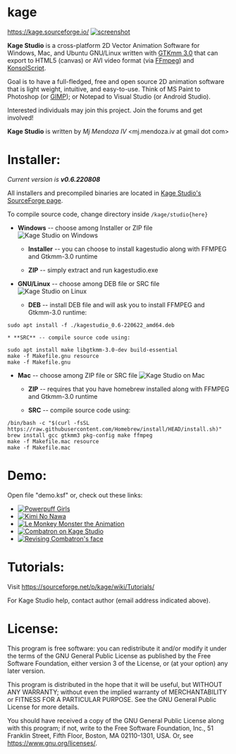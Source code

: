 # kage
https://kage.sourceforge.io/
[![screenshot](https://i.ytimg.com/vi/bironRFlZ7M/hqdefault.jpg)](https://www.youtube.com/watch?v=bironRFlZ7M)

**Kage Studio** is a cross-platform 2D Vector Animation Software for Windows, Mac, and Ubuntu GNU/Linux written with [GTKmm 3.0](https://www.gtkmm.org/en/) that can export to HTML5 (canvas) or AVI video format (via [FFmpeg](https://ffmpeg.org/)) and [KonsolScript](http://konsolscript.sourceforge.net/).

Goal is to have a full-fledged, free and open source 2D animation software that is light weight, intuitive, and easy-to-use. Think of MS Paint to Photoshop (or [GIMP](https://www.gimp.org/)); or Notepad to Visual Studio (or Android Studio).

Interested individuals may join this project. Join the forums and get involved!

**Kage Studio** is written by *Mj Mendoza IV* <mj.mendoza.iv at gmail dot com>

Installer:
==========
*Current version is **v0.6.220808***

All installers and precompiled binaries are located in [Kage Studio's SourceForge page](https://sourceforge.net/projects/kage/files/).

To compile source code, change directory inside ```/kage/studio{here}```
 * **Windows** -- choose among Installer or ZIP file
![Kage Studio on Windows](https://scontent.fyvr4-1.fna.fbcdn.net/v/t1.6435-9/122459092_108196437748637_981599371383616234_n.png?_nc_cat=111&ccb=1-7&_nc_sid=8024bb&_nc_ohc=OYtnrDj6tKcAX_cqnUK&_nc_ht=scontent.fyvr4-1.fna&oh=00_AT-oAA1GNHOJ9BUjAyRIVujtK_O6LBRRod2vBYyATCxJbQ&oe=62EB49C9)
 	* **Installer** -- you can choose to install kagestudio along with FFMPEG and Gtkmm-3.0 runtime

 	* **ZIP** -- simply extract and run kagestudio.exe

 * **GNU/Linux** -- choose among DEB file or SRC file
![Kage Studio on Linux](https://a.fsdn.com/con/app/proj/kage/screenshots/v191017%5B1%5D.png/max/max/1)
 	* **DEB** -- install DEB file and will ask you to install FFMPEG and Gtkmm-3.0 runtime:
```
sudo apt install -f ./kagestudio_0.6-220622_amd64.deb
```
 	
 	* **SRC** -- compile source code using:
```
sudo apt install make libgtkmm-3.0-dev build-essential
make -f Makefile.gnu resource
make -f Makefile.gnu
```

 * **Mac** -- choose among ZIP file or SRC file
![Kage Studio on Mac](https://kage.sourceforge.io/images/kage_0_6.png)
 	* **ZIP** -- requires that you have homebrew installed along with FFMPEG and Gtkmm-3.0 runtime

 	* **SRC** -- compile source code using:
```
/bin/bash -c "$(curl -fsSL https://raw.githubusercontent.com/Homebrew/install/HEAD/install.sh)"
brew install gcc gtkmm3 pkg-config make ffmpeg
make -f Makefile.mac resource
make -f Makefile.mac
```


Demo:
=====
Open file "demo.ksf" or, check out these links:
 * [![Powerpuff Girls](https://i.ytimg.com/vi/RJ6j1g49arU/hqdefault.jpg)](https://www.youtube.com/watch?v=RJ6j1g49arU)
 * [![Kimi No Nawa](https://i.ytimg.com/vi/mb4geCP4NSM/hqdefault.jpg)](https://www.youtube.com/watch?v=mb4geCP4NSM)
 * [![Le Monkey Monster the Animation](https://i.ytimg.com/vi/CELOVDCIoQ4/hqdefault.jpg)](https://www.youtube.com/watch?v=CELOVDCIoQ4)
 * [![Combatron on Kage Studio](https://i.ytimg.com/vi/MogqL4ue3AA/hqdefault.jpg)](https://www.youtube.com/watch?v=MogqL4ue3AA)
 * [![Revising Combatron's face](https://i.ytimg.com/vi/8NTx-fIn0h0/hqdefault.jpg)](https://www.youtube.com/watch?v=8NTx-fIn0h0)
 
Tutorials:
==========
Visit https://sourceforge.net/p/kage/wiki/Tutorials/

For Kage Studio help, contact author (email address indicated above).

License:
========
This program is free software: you can redistribute it and/or modify
it under the terms of the GNU General Public License as published by
the Free Software Foundation, either version 3 of the License, or
(at your option) any later version.

This program is distributed in the hope that it will be useful,
but WITHOUT ANY WARRANTY; without even the implied warranty of
MERCHANTABILITY or FITNESS FOR A PARTICULAR PURPOSE.  See the
GNU General Public License for more details.

You should have received a copy of the GNU General Public License
along with this program; if not, write to the Free Software
Foundation, Inc., 51 Franklin Street, Fifth Floor, Boston,
MA 02110-1301, USA.  Or, see <https://www.gnu.org/licenses/>.
